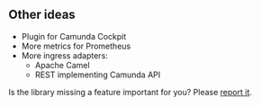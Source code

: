 ## Other ideas

* Plugin for Camunda Cockpit
* More metrics for Prometheus
* More ingress adapters:
    * Apache Camel
    * REST implementing Camunda API

Is the library missing a feature important for you? 
Please [report it](https://github.com/holunda-io/camunda-bpm-correlate/issues).

